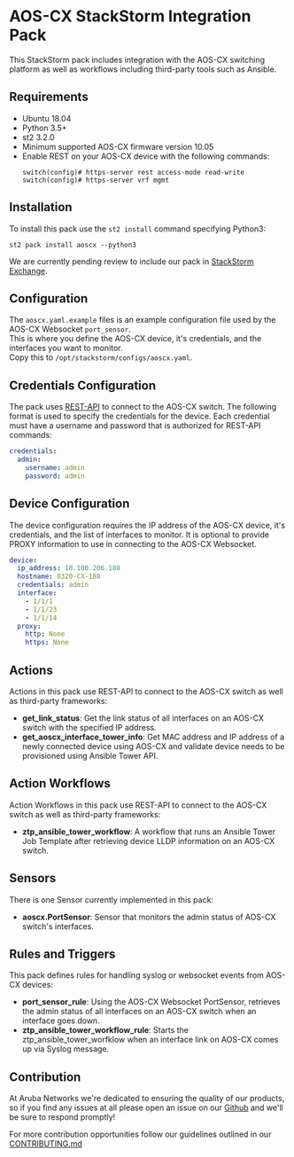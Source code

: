 # AOS-CX StackStorm Integration Pack

This StackStorm pack includes integration with the AOS-CX switching platform 
as well as workflows including third-party tools such as Ansible.

## Requirements

* Ubuntu 18.04
* Python 3.5+
* st2 3.2.0
* Minimum supported AOS-CX firmware version 10.05
* Enable REST on your AOS-CX device with the following commands:
    ```
    switch(config)# https-server rest access-mode read-write
    switch(config)# https-server vrf mgmt
    ```

## Installation

To install this pack use the `st2 install` command 
specifying Python3:
```
st2 pack install aoscx --python3
```

We are currently pending review to include our pack in [StackStorm Exchange](https://exchange.stackstorm.org/). 

## Configuration
The `aoscx.yaml.example` files is an example configuration file used by the AOS-CX Websocket `port_sensor`.  
This is where you define the AOS-CX device, it's credentials, and the interfaces you want to monitor.  
Copy this to `/opt/stackstorm/configs/aoscx.yaml`.
  
## Credentials Configuration
The pack uses [REST-API](https://developer.arubanetworks.com/aruba-aoscx/docs/getting-started-with-aos-cx-rest) 
to connect to the AOS-CX switch. The following format is used to specify the credentials 
for the device. Each credential must have a username and password that is authorized for REST-API 
commands:
```yaml
credentials:
  admin:
    username: admin
    password: admin
```  

## Device Configuration
The device configuration requires the IP address of the AOS-CX device, it's credentials, 
and the list of interfaces to monitor. It is optional to provide PROXY information 
 to use in connecting to the AOS-CX Websocket. 
```yaml
device:
  ip_address: 10.100.206.188
  hostname: 8320-CX-188
  credentials: admin
  interface:
    - 1/1/1
    - 1/1/23
    - 1/1/14
  proxy:
    http: None
    https: None
```  

## Actions
Actions in this pack use REST-API to connect to the AOS-CX switch as well as third-party 
frameworks: 
- **get_link_status**: Get the link status of all interfaces on an AOS-CX switch with the specified IP address.  
- **get_aoscx_interface_tower_info**: Get MAC address and IP address of a newly connected 
device using AOS-CX and validate device needs to be provisioned using Ansible Tower API.  

## Action Workflows
Action Workflows in this pack use REST-API to connect to the AOS-CX switch as well as third-party 
frameworks: 
- **ztp_ansible_tower_workflow**: A workflow that runs an Ansible Tower Job Template 
after retrieving device LLDP information on an AOS-CX switch.  

## Sensors
There is one Sensor currently implemented in this pack:
 - **aoscx.PortSensor**: Sensor that monitors the admin status of AOS-CX switch's interfaces.  
  
## Rules and Triggers
This pack defines rules for handling syslog or websocket events from AOS-CX devices:  
- **port_sensor_rule**: Using the AOS-CX Websocket PortSensor, retrieves the admin status of all interfaces on an AOS-CX switch when an interface goes down.  
- **ztp_ansible_tower_workflow_rule**: Starts the ztp_ansible_tower_worfklow when an interface link on AOS-CX comes up via Syslog message.


## Contribution
At Aruba Networks we're dedicated to ensuring the quality of our products, so if you find any
issues at all please open an issue on our [Github](https://github.com/aruba/stackstorm-aoscx) and we'll be sure to respond promptly!

For more contribution opportunities follow our guidelines outlined in our [CONTRIBUTING.md](https://github.com/aruba/stackstorm-aoscx/blob/master/CONTRIBUTING.md)